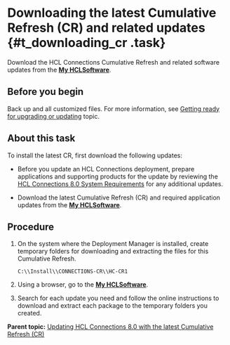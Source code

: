 # Downloading the latest Cumulative Refresh \(CR\) and related updates {#t_downloading_cr .task}

Download the HCL Connections Cumulative Refresh and related software updates from the **[My HCLSoftware](https://my.hcltechsw.com/)**.

## Before you begin

Back up and all customized files. For more information, see [Getting ready for upgrading or updating](t_prepare_migrate_upgrade.md) topic.

## About this task

To install the latest CR, first download the following updates:

-   Before you update an HCL Connections deployment, prepare applications and supporting products for the update by reviewing the [HCL Connections 8.0 System Requirements](https://support.hcltechsw.com/csm?id=kb_article&sysparm_article=KB0073654) for any additional updates. 

-   Download the latest Cumulative Refresh (CR) and required application updates from the **[My HCLSoftware](https://my.hcltechsw.com/)**. 
## Procedure

1.  On the system where the Deployment Manager is installed, create temporary folders for downloading and extracting the files for this Cumulative Refresh.

    `C:\\Install\\CONNECTIONS-CR\\HC-CR1`

2.  Using a browser, go to the **[My HCLSoftware](https://my.hcltechsw.com/)**.

3.  Search for each update you need and follow the online instructions to download and extract each package to the temporary folders you created.

**Parent topic:** [Updating HCL Connections 8.0 with the latest Cumulative Refresh (CR)](../migrate/c_installing_fix-packs.md)
